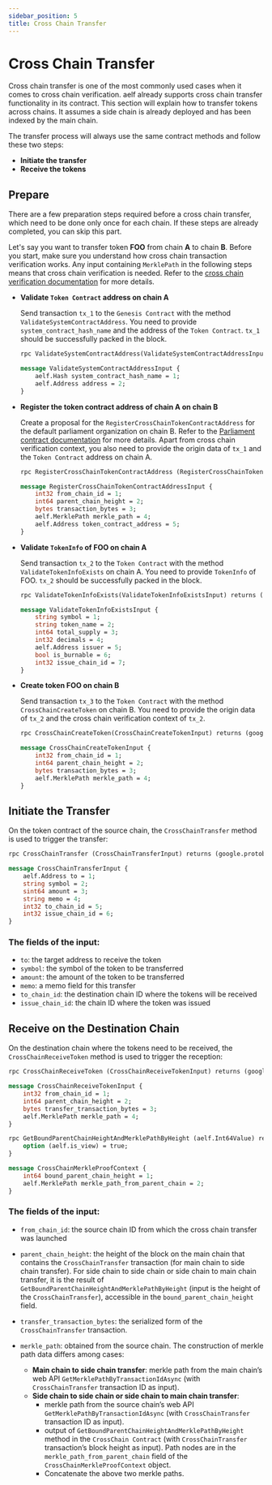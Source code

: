 ```yaml
---
sidebar_position: 5
title: Cross Chain Transfer
---
```



# Cross Chain Transfer

Cross chain transfer is one of the most commonly used cases when it comes to cross chain verification. aelf already supports cross chain transfer functionality in its contract. This section will explain how to transfer tokens across chains. It assumes a side chain is already deployed and has been indexed by the main chain.

The transfer process will always use the same contract methods and follow these two steps:

- **Initiate the transfer**
- **Receive the tokens**

## Prepare

There are a few preparation steps required before a cross chain transfer, which need to be done only once for each chain. If these steps are already completed, you can skip this part.

Let's say you want to transfer token **FOO** from chain **A** to chain **B**. Before you start, make sure you understand how cross chain transaction verification works. Any input containing `MerklePath` in the following steps means that cross chain verification is needed. Refer to the [cross chain verification documentation](/learn/cross-chain/cross-chain-verification/) for more details.

- **Validate `Token Contract` address on chain A**

  Send transaction `tx_1` to the `Genesis Contract` with the method `ValidateSystemContractAddress`. You need to provide `system_contract_hash_name` and the address of the `Token Contract`. `tx_1` should be successfully packed in the block.

  ```protobuf
  rpc ValidateSystemContractAddress(ValidateSystemContractAddressInput) returns (google.protobuf.Empty){}

  message ValidateSystemContractAddressInput {
      aelf.Hash system_contract_hash_name = 1;
      aelf.Address address = 2;
  }
  ```

- **Register the token contract address of chain A on chain B**

  Create a proposal for the `RegisterCrossChainTokenContractAddress` for the default parliament organization on chain B. Refer to the [Parliament contract documentation](/tools/smart-contract-api/parliament-contract/) for more details. Apart from cross chain verification context, you also need to provide the origin data of `tx_1` and the `Token Contract` address on chain A.

  ```protobuf
  rpc RegisterCrossChainTokenContractAddress (RegisterCrossChainTokenContractAddressInput) returns (google.protobuf.Empty) {}

  message RegisterCrossChainTokenContractAddressInput {
      int32 from_chain_id = 1;
      int64 parent_chain_height = 2;
      bytes transaction_bytes = 3;
      aelf.MerklePath merkle_path = 4;
      aelf.Address token_contract_address = 5;
  }
  ```

- **Validate `TokenInfo` of FOO on chain A**

  Send transaction `tx_2` to the `Token Contract` with the method `ValidateTokenInfoExists` on chain A. You need to provide `TokenInfo` of FOO. `tx_2` should be successfully packed in the block.

  ```protobuf
  rpc ValidateTokenInfoExists(ValidateTokenInfoExistsInput) returns (google.protobuf.Empty){}

  message ValidateTokenInfoExistsInput {
      string symbol = 1;
      string token_name = 2;
      int64 total_supply = 3;
      int32 decimals = 4;
      aelf.Address issuer = 5;
      bool is_burnable = 6;
      int32 issue_chain_id = 7;
  }
  ```

- **Create token FOO on chain B**

  Send transaction `tx_3` to the `Token Contract` with the method `CrossChainCreateToken` on chain B. You need to provide the origin data of `tx_2` and the cross chain verification context of `tx_2`.

  ```protobuf
  rpc CrossChainCreateToken(CrossChainCreateTokenInput) returns (google.protobuf.Empty) {}

  message CrossChainCreateTokenInput {
      int32 from_chain_id = 1;
      int64 parent_chain_height = 2;
      bytes transaction_bytes = 3;
      aelf.MerklePath merkle_path = 4;
  }
  ```

## Initiate the Transfer

On the token contract of the source chain, the `CrossChainTransfer` method is used to trigger the transfer:

```protobuf
rpc CrossChainTransfer (CrossChainTransferInput) returns (google.protobuf.Empty) { }

message CrossChainTransferInput {
    aelf.Address to = 1;
    string symbol = 2;
    sint64 amount = 3;
    string memo = 4;
    int32 to_chain_id = 5;
    int32 issue_chain_id = 6;
}
```

### The fields of the input:

- `to`: the target address to receive the token
- `symbol`: the symbol of the token to be transferred
- `amount`: the amount of the token to be transferred
- `memo`: a memo field for this transfer
- `to_chain_id`: the destination chain ID where the tokens will be received
- `issue_chain_id`: the chain ID where the token was issued

## Receive on the Destination Chain

On the destination chain where the tokens need to be received, the `CrossChainReceiveToken` method is used to trigger the reception:

```protobuf
rpc CrossChainReceiveToken (CrossChainReceiveTokenInput) returns (google.protobuf.Empty) { }

message CrossChainReceiveTokenInput {
    int32 from_chain_id = 1;
    int64 parent_chain_height = 2;
    bytes transfer_transaction_bytes = 3;
    aelf.MerklePath merkle_path = 4;
}

rpc GetBoundParentChainHeightAndMerklePathByHeight (aelf.Int64Value) returns (CrossChainMerkleProofContext) {
    option (aelf.is_view) = true;
}

message CrossChainMerkleProofContext {
    int64 bound_parent_chain_height = 1;
    aelf.MerklePath merkle_path_from_parent_chain = 2;
}
```

### The fields of the input:

- `from_chain_id`: the source chain ID from which the cross chain transfer was launched

- `parent_chain_height`: the height of the block on the main chain that contains the `CrossChainTransfer` transaction (for main chain to side chain transfer). For side chain to side chain or side chain to main chain transfer, it is the result of `GetBoundParentChainHeightAndMerklePathByHeight` (input is the height of the `CrossChainTransfer`), accessible in the `bound_parent_chain_height` field.

- `transfer_transaction_bytes`: the serialized form of the `CrossChainTransfer` transaction.

- `merkle_path`: obtained from the source chain. The construction of merkle path data differs among cases:
  - **Main chain to side chain transfer**: merkle path from the main chain’s web API `GetMerklePathByTransactionIdAsync` (with `CrossChainTransfer` transaction ID as input).
  - **Side chain to side chain or side chain to main chain transfer**:
    - merkle path from the source chain’s web API `GetMerklePathByTransactionIdAsync` (with `CrossChainTransfer` transaction ID as input).
    - output of `GetBoundParentChainHeightAndMerklePathByHeight` method in the `CrossChain Contract` (with `CrossChainTransfer` transaction’s block height as input). Path nodes are in the `merkle_path_from_parent_chain` field of the `CrossChainMerkleProofContext` object.
    - Concatenate the above two merkle paths.
